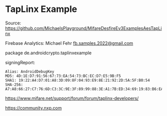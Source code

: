 # TapLinx Example

Source: https://github.com/MichaelsPlayground/MifareDesfireEv3ExamplesAesTapLinx

Firebase Analytics: Michael Fehr fb.samples.2022@gmail.com

package de.androidcrypto.taplinxexample

signingReport: 
```plaintext
Alias: AndroidDebugKey
MD5: 4D:1E:D7:91:56:67:73:EA:54:73:BC:EC:D7:E5:9B:F5
SHA1: 19:22:A4:D7:01:A8:3D:09:8F:04:93:E9:8E:21:92:2D:5A:5F:B0:54
SHA-256: A7:A8:66:27:C7:76:6D:C3:3C:9E:3F:89:99:88:3E:A1:7B:ED:34:69:19:83:B6:EA:72:04:C9:13:8E:84:E0:90
```

https://www.mifare.net/support/forum/forum/taplinx-developers/

https://community.nxp.com


